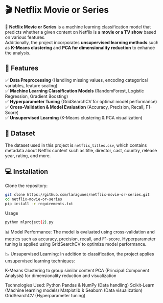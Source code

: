 # 🎬 Netflix Movie or Series  

📌 **Netflix Movie or Series** is a machine learning classification model that predicts whether a given content on Netflix is a **movie or a TV show** based on various features.  
Additionally, the project incorporates **unsupervised learning methods** such as **K-Means clustering** and **PCA for dimensionality reduction** to enhance the analysis.  

## 🚀 Features  
✅ **Data Preprocessing** (Handling missing values, encoding categorical variables, feature scaling)  
✅ **Machine Learning Classification Models** (RandomForest, Logistic Regression, Gradient Boosting)  
✅ **Hyperparameter Tuning** (GridSearchCV for optimal model performance)  
✅ **Cross-Validation & Model Evaluation** (Accuracy, Precision, Recall, F1-Score)  
✅ **Unsupervised Learning** (K-Means clustering & PCA visualization)  

## 📂 Dataset  
The dataset used in this project is `netflix_titles.csv`, which contains metadata about Netflix content such as title, director, cast, country, release year, rating, and more.  

## 💻 Installation  

Clone the repository:  
```bash
git clone https://github.com/laragunes/netflix-movie-or-series.git  
cd netflix-movie-or-series
pip install -r requirements.txt
```

Usage
```bash
python mlproject(2).py
```


📊 Model Performance:
The model is evaluated using cross-validation and metrics such as accuracy, precision, recall, and F1-score.
Hyperparameter tuning is applied using GridSearchCV to optimize model performance.

📉 Unsupervised Learning:
In addition to classification, the project applies unsupervised learning techniques:

K-Means Clustering to group similar content
PCA (Principal Component Analysis) for dimensionality reduction and visualization

Technologies Used:
Python
Pandas & NumPy (Data handling)
Scikit-Learn (Machine learning models)
Matplotlib & Seaborn (Data visualization)
GridSearchCV (Hyperparameter tuning)







